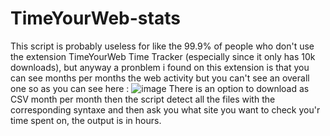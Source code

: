 # TimeYourWeb-stats
This script is probably useless for like the 99.9% of people who don't use the extension TimeYourWeb Time Tracker 
(especially since it only has 10k downloads), but anyway a pronblem i found on this extension is that you can see
months per months the web activity but you can't see an overall one so as you can see here :
![image](https://github.com/SyRoxS1/TimeYourWeb-stats/assets/114361806/7838fc8d-8e0a-4b51-92eb-d01cb3e74c2a)
There is an option to download as CSV month per month then the script detect all the files with the corresponding
syntaxe and then ask you what site you want to check you'r time spent on, the output is in hours.

